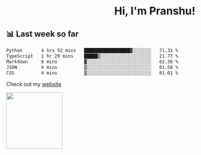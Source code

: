 <div align="right" >
   
   <H1>Hi, I'm Pranshu!</H1>

</div>

## 📊 Last week so far
<!--START_SECTION:waka-->

```txt
Python       4 hrs 52 mins   █████████████████▓░░░░░░░   71.31 %
TypeScript   1 hr 29 mins    █████▒░░░░░░░░░░░░░░░░░░░   21.77 %
Markdown     9 mins          ▓░░░░░░░░░░░░░░░░░░░░░░░░   02.36 %
JSON         6 mins          ▒░░░░░░░░░░░░░░░░░░░░░░░░   01.58 %
CSS          4 mins          ▒░░░░░░░░░░░░░░░░░░░░░░░░   01.01 %
```

<!--END_SECTION:waka-->

Check out my [website](https://pranshu05.vercel.app)

<img align="left" width="150" src="https://user-images.githubusercontent.com/70943732/209951571-93b7afe5-f523-4683-b725-5d94b287e94e.png">

